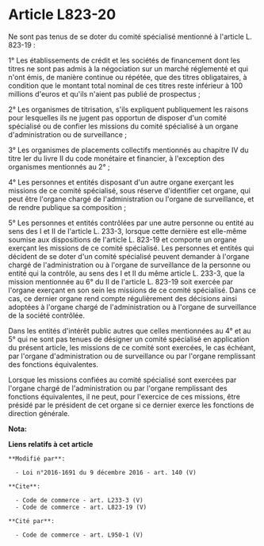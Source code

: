 # Article L823-20

Ne sont pas tenus de se doter du comité spécialisé mentionné à l'article L. 823-19 : 

1° Les établissements de crédit et les sociétés de financement dont les titres ne sont pas admis à la négociation sur un
marché réglementé et qui n'ont émis, de manière continue ou répétée, que des titres obligataires, à condition que le montant
total nominal de ces titres reste inférieur à 100 millions d'euros et qu'ils n'aient pas publié de prospectus ; 

2° Les organismes de titrisation, s'ils expliquent publiquement les raisons pour lesquelles ils ne jugent pas opportun de
disposer d'un comité spécialisé ou de confier les missions du comité spécialisé à un organe d'administration ou de
surveillance ; 

3° Les organismes de placements collectifs mentionnés au chapitre IV du titre Ier du livre II du code monétaire et financier,
à l'exception des organismes mentionnés au 2° ; 

4° Les personnes et entités disposant d'un autre organe exerçant les missions de ce comité spécialisé, sous réserve
d'identifier cet organe, qui peut être l'organe chargé de l'administration ou l'organe de surveillance, et de rendre publique
sa composition ; 

5° Les personnes et entités contrôlées par une autre personne ou entité au sens des I et II de l'article L. 233-3, lorsque
cette dernière est elle-même soumise aux dispositions de l'article L. 823-19 et comporte un organe exerçant les missions de
ce comité spécialisé. Les personnes et entités qui décident de se doter d'un comité spécialisé peuvent demander à l'organe
chargé de l'administration ou à l'organe de surveillance de la personne ou entité qui la contrôle, au sens des I et II du
même article L. 233-3, que la mission mentionnée au 6° du II de l'article L. 823-19 soit exercée par l'organe exerçant en son
sein les missions de ce comité spécialisé. Dans ce cas, ce dernier organe rend compte régulièrement des décisions ainsi
adoptées à l'organe chargé de l'administration ou à l'organe de surveillance de la société contrôlée. 

Dans les entités d'intérêt public autres que celles mentionnées au 4° et au 5° qui ne sont pas tenues de désigner un comité
spécialisé en application du présent article, les missions de ce comité sont exercées, le cas échéant, par l'organe
d'administration ou de surveillance ou par l'organe remplissant des fonctions équivalentes. 

Lorsque les missions confiées au comité spécialisé sont exercées par l'organe chargé de l'administration ou par l'organe
remplissant des fonctions équivalentes, il ne peut, pour l'exercice de ces missions, être présidé par le président de cet
organe si ce dernier exerce les fonctions de direction générale.

**Nota:**



**Liens relatifs à cet article**

	**Modifié par**:

	  - Loi n°2016-1691 du 9 décembre 2016 - art. 140 (V)

	**Cite**:

	  - Code de commerce - art. L233-3 (V)
	  - Code de commerce - art. L823-19 (V)

	**Cité par**:

	  - Code de commerce - art. L950-1 (V)
